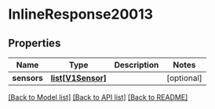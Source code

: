 # InlineResponse20013

## Properties
Name | Type | Description | Notes
------------ | ------------- | ------------- | -------------
**sensors** | [**list[V1Sensor]**](V1Sensor.md) |  | [optional] 

[[Back to Model list]](../README.md#documentation-for-models) [[Back to API list]](../README.md#documentation-for-api-endpoints) [[Back to README]](../README.md)


